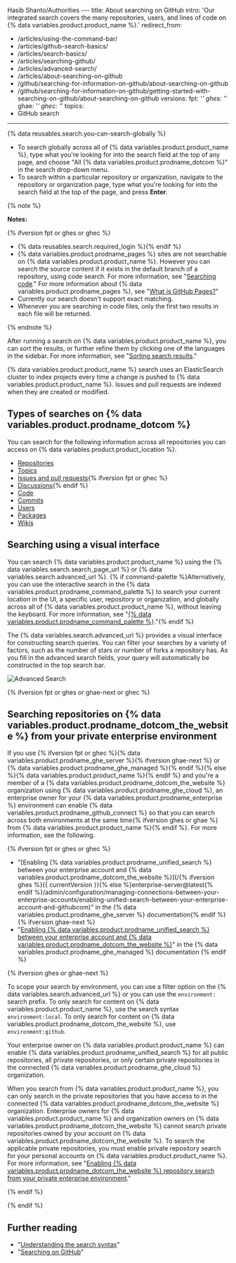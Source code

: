 Hasib Shanto/Authorities ---
title: About searching on GitHub
intro: 'Our integrated search covers the many repositories, users, and lines of code on {% data variables.product.product_name %}.'
redirect_from:
  - /articles/using-the-command-bar/
  - /articles/github-search-basics/
  - /articles/search-basics/
  - /articles/searching-github/
  - /articles/advanced-search/
  - /articles/about-searching-on-github
  - /github/searching-for-information-on-github/about-searching-on-github
  - /github/searching-for-information-on-github/getting-started-with-searching-on-github/about-searching-on-github
versions:
  fpt: '*'
  ghes: '*'
  ghae: '*'
  ghec: '*'
topics:
  - GitHub search
---
{% data reusables.search.you-can-search-globally %}

- To search globally across all of {% data variables.product.product_name %}, type what you're looking for into the search field at the top of any page, and choose "All {% data variables.product.prodname_dotcom %}" in the search drop-down menu.
- To search within a particular repository or organization, navigate to the repository or organization page, type what you're looking for into the search field at the top of the page, and press **Enter**.

{% note %}

**Notes:**

{% ifversion fpt or ghes or ghec %}
- {% data reusables.search.required_login %}{% endif %}
- {% data variables.product.prodname_pages %} sites are not searchable on {% data variables.product.product_name %}. However you can search the source content if it exists in the default branch of a repository, using code search. For more information, see "[Searching code](/search-github/searching-on-github/searching-code)." For more information about {% data variables.product.prodname_pages %}, see "[What is GitHub Pages?](/articles/what-is-github-pages/)"
- Currently our search doesn't support exact matching.
- Whenever you are searching in code files, only the first two results in each file will be returned.

{% endnote %}

After running a search on {% data variables.product.product_name %}, you can sort the results, or further refine them by clicking one of the languages in the sidebar. For more information, see "[Sorting search results](/search-github/getting-started-with-searching-on-github/sorting-search-results)."

{% data variables.product.product_name %} search uses an ElasticSearch cluster to index projects every time a change is pushed to {% data variables.product.product_name %}. Issues and pull requests are indexed when they are created or modified.

## Types of searches on {% data variables.product.prodname_dotcom %}

You can search for the following information across all repositories you can access on {% data variables.product.product_location %}.

- [Repositories](/search-github/searching-on-github/searching-for-repositories)
- [Topics](/search-github/searching-on-github/searching-topics)
- [Issues and pull requests](/search-github/searching-on-github/searching-issues-and-pull-requests){% ifversion fpt or ghec %}
- [Discussions](/search-github/searching-on-github/searching-discussions){% endif %}
- [Code](/search-github/searching-on-github/searching-code)
- [Commits](/search-github/searching-on-github/searching-commits)
- [Users](/search-github/searching-on-github/searching-users)
- [Packages](/search-github/searching-on-github/searching-for-packages)
- [Wikis](/search-github/searching-on-github/searching-wikis)

## Searching using a visual interface

You can search {% data variables.product.product_name %} using the {% data variables.search.search_page_url %} or {% data variables.search.advanced_url %}. {% if command-palette %}Alternatively, you can use the interactive search in the {% data variables.product.prodname_command_palette %} to search your current location in the UI, a specific user, repository or organization, and globally across all of {% data variables.product.product_name %}, without leaving the keyboard. For more information, see "[{% data variables.product.prodname_command_palette %}](/get-started/using-github/github-command-palette)."{% endif %}

The {% data variables.search.advanced_url %} provides a visual interface for constructing search queries. You can filter your searches by a variety of factors, such as the number of stars or number of forks a repository has. As you fill in the advanced search fields, your query will automatically be constructed in the top search bar.

![Advanced Search](/assets/images/help/search/advanced_search_demo.gif)

{% ifversion fpt or ghes or ghae-next or ghec %}

## Searching repositories on {% data variables.product.prodname_dotcom_the_website %} from your private enterprise environment

If you use {% ifversion fpt or ghec %}{% data variables.product.prodname_ghe_server %}{% ifversion ghae-next %}<!-- Remove ghae-next condition entirely when toggling feature flag --> or {% data variables.product.prodname_ghe_managed %}{% endif %}{% else %}{% data variables.product.product_name %}{% endif %} and you're a member of a {% data variables.product.prodname_dotcom_the_website %} organization using {% data variables.product.prodname_ghe_cloud %}, an enterprise owner for your {% data variables.product.prodname_enterprise %} environment can enable {% data variables.product.prodname_github_connect %} so that you can search across both environments at the same time{% ifversion ghes or ghae %} from {% data variables.product.product_name %}{% endif %}. For more information, see the following.

{% ifversion fpt or ghes or ghec %}
- "[Enabling {% data variables.product.prodname_unified_search %} between your enterprise account and {% data variables.product.prodname_dotcom_the_website %}](/{% ifversion ghes %}{{ currentVersion }}{% else %}enterprise-server@latest{% endif %}/admin/configuration/managing-connections-between-your-enterprise-accounts/enabling-unified-search-between-your-enterprise-account-and-githubcom)" in the {% data variables.product.prodname_ghe_server %} documentation{% endif %}{% ifversion ghae-next %}<!-- Remove ghae-next condition entirely when toggling feature flag -->
- "[Enabling {% data variables.product.prodname_unified_search %} between your enterprise account and {% data variables.product.prodname_dotcom_the_website %}](/github-ae@latest/admin/configuration/managing-connections-between-your-enterprise-accounts/enabling-unified-search-between-your-enterprise-account-and-githubcom)" in the {% data variables.product.prodname_ghe_managed %} documentation
{% endif %}

{% ifversion ghes or ghae-next %}

To scope your search by environment, you can use a filter option on the {% data variables.search.advanced_url %} or you can use the `environment:` search prefix. To only search for content on {% data variables.product.product_name %}, use the search syntax `environment:local`. To only search for content on {% data variables.product.prodname_dotcom_the_website %}, use `environment:github`.

Your enterprise owner on {% data variables.product.product_name %} can enable {% data variables.product.prodname_unified_search %} for all public repositories, all private repositories, or only certain private repositories in the connected {% data variables.product.prodname_ghe_cloud %} organization.

When you search from {% data variables.product.product_name %}, you can only search in the private repositories that you have access to in the connected {% data variables.product.prodname_dotcom_the_website %} organization. Enterprise owners for {% data variables.product.product_name %} and organization owners on {% data variables.product.prodname_dotcom_the_website %} cannot search private repositories owned by your account on {% data variables.product.prodname_dotcom_the_website %}. To search the applicable private repositories, you must enable private repository search for your personal accounts on {% data variables.product.product_name %}. For more information, see "[Enabling {% data variables.product.prodname_dotcom_the_website %} repository search from your private enterprise environment](/search-github/getting-started-with-searching-on-github/enabling-githubcom-repository-search-from-your-private-enterprise-environment)."

{% endif %}

{% endif %}

## Further reading

- "[Understanding the search syntax](/search-github/getting-started-with-searching-on-github/understanding-the-search-syntax)"
- "[Searching on GitHub](/articles/searching-on-github)"
